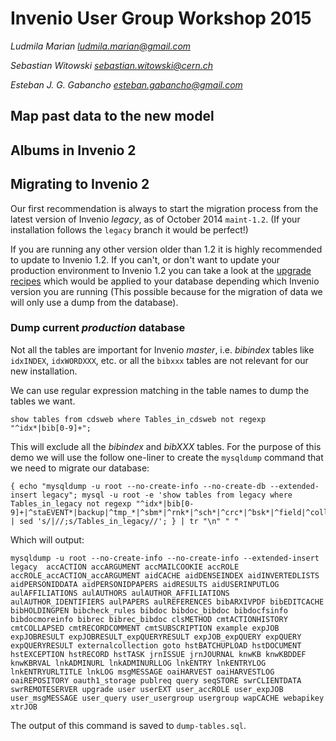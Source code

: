 # Invenio User Group Workshop 2015

*Ludmila Marian <ludmila.marian@gmail.com>*

*Sebastian Witowski <sebastian.witowski@cern.ch>*

*Esteban J. G. Gabancho <esteban.gabancho@gmail.com>*

## Map past data to the new model

## Albums in Invenio 2

## Migrating to Invenio 2

Our first recommendation is always to start the migration process from the
latest version of Invenio *legacy*, as of October 2014 `maint-1.2`. (If your
installation follows the `legacy` branch it would be perfect!)

If you are running any other version older than 1.2 it is highly recommended to
update to Invenio 1.2. If you can't, or don't want to update your production
environment to Invenio 1.2 you can take a look at the [upgrade recipes](
https://github.com/inveniosoftware/invenio/tree/legacy/modules/miscutil/lib/upgrades)
which would be applied to your database depending which Invenio version you are
running (This possible because for the migration of data we will only use a
dump from the database).

### Dump current *production* database

Not all the tables are important for Invenio *master*, i.e. *bibindex* tables
like `idxINDEX`, `idxWORDXXX`, etc. or all the `bibxxx` tables are not relevant
for our new installation.

We can use regular expression matching in the table names to dump the tables we
want.

```
show tables from cdsweb where Tables_in_cdsweb not regexp "^idx*|bib[0-9]+";
```

This will exclude all the *bibindex* and *bibXXX* tables. For the purpose of
this demo we will use the follow one-liner to create the `mysqldump` command
that we need to migrate our database:

```
{ echo "mysqldump -u root --no-create-info --no-create-db --extended-insert legacy"; mysql -u root -e 'show tables from legacy where Tables_in_legacy not regexp "^idx*|bib[0-9]+|^staEVENT*|backup|^tmp_*|^sbm*|^rnk*|^sch*|^crc*|^bsk*|^field|^collection*|^tag|^pid|session|basket|portalbox|bibfmt|^format|^record$";' | sed 's/|//;s/Tables_in_legacy//'; } | tr "\n" " "
```

Which will output:

```
mysqldump -u root --no-create-info --no-create-info --extended-insert legacy  accACTION accARGUMENT accMAILCOOKIE accROLE accROLE_accACTION_accARGUMENT aidCACHE aidDENSEINDEX aidINVERTEDLISTS aidPERSONIDDATA aidPERSONIDPAPERS aidRESULTS aidUSERINPUTLOG aulAFFILIATIONS aulAUTHORS aulAUTHOR_AFFILIATIONS aulAUTHOR_IDENTIFIERS aulPAPERS aulREFERENCES bibARXIVPDF bibEDITCACHE bibHOLDINGPEN bibcheck_rules bibdoc bibdoc_bibdoc bibdocfsinfo bibdocmoreinfo bibrec bibrec_bibdoc clsMETHOD cmtACTIONHISTORY cmtCOLLAPSED cmtRECORDCOMMENT cmtSUBSCRIPTION example expJOB expJOBRESULT expJOBRESULT_expQUERYRESULT expJOB_expQUERY expQUERY expQUERYRESULT externalcollection goto hstBATCHUPLOAD hstDOCUMENT hstEXCEPTION hstRECORD hstTASK jrnISSUE jrnJOURNAL knwKB knwKBDDEF knwKBRVAL lnkADMINURL lnkADMINURLLOG lnkENTRY lnkENTRYLOG lnkENTRYURLTITLE lnkLOG msgMESSAGE oaiHARVEST oaiHARVESTLOG oaiREPOSITORY oauth1_storage publreq query seqSTORE swrCLIENTDATA swrREMOTESERVER upgrade user userEXT user_accROLE user_expJOB user_msgMESSAGE user_query user_usergroup usergroup wapCACHE webapikey xtrJOB
```

The output of this command is saved to `dump-tables.sql`.

